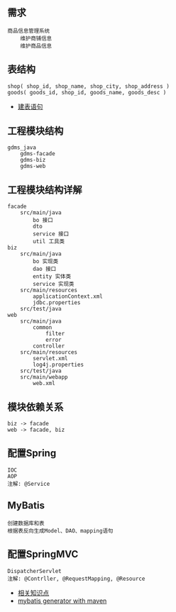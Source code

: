 需求
----
    商品信息管理系统
        维护商铺信息
        维护商品信息
    
表结构
----
    shop( shop_id, shop_name, shop_city, shop_address )
    goods( goods_id, shop_id, goods_name, goods_desc )

- [建表语句](#/gdms-biz/src/main/resources/sql/shop_goods.sql)
    
工程模块结构
----
    gdms_java
        gdms-facade
        gdms-biz
        gdms-web
    
工程模块结构详解
----
    facade
        src/main/java
            bo 接口
            dto
            service 接口
            util 工具类
    biz
        src/main/java
            bo 实现类
            dao 接口
            entity 实体类
            service 实现类
        src/main/resources
            applicationContext.xml
            jdbc.properties
        src/test/java
    web
        src/main/java
            common
                filter
                error
            controller
        src/main/resources
            servlet.xml
            log4j.properties
        src/test/java
        src/main/webapp
            web.xml
        
模块依赖关系
----
    biz -> facade
    web -> facade, biz

配置Spring
----
    IOC
    AOP
    注解: @Service
    
MyBatis
----
    创建数据库和表
    根据表反向生成Model、DAO、mapping语句
    
配置SpringMVC
----
    DispatcherServlet
    注解: @Contrller, @RequestMapping, @Resource
    
- [相关知识点](Java.md)
- [mybatis generator with maven](http://www.mybatis.org/generator/running/runningWithMaven.html)
